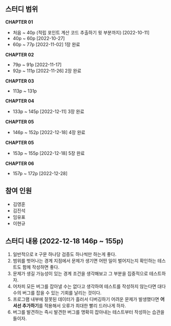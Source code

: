 ## 스터디 범위

**CHAPTER 01**

- 처음 ~ 40p (적립 포인트 계산 코드 추출하기 윗 부분까지) [2022-10-11]
- 40p ~ 60p [2022-10-27]
- 60p ~ 77p [2022-11-02] 1장 완료

**CHAPTER 02**

- 79p ~ 91p [2022-11-17]
- 92p ~ 111p [2022-11-26] 2장 완료

**CHAPTER 03**

- 113p ~ 131p

**CHAPTER 04**

- 133p ~ 145p [2022-12-11] 3장 완료

**CHAPTER 05**

- 146p ~ 152p [2022-12-18] 4장 완료

**CHAPTER 05**

- 153p ~ 155p [2022-12-18] 5장 완료

**CHAPTER 06**

- 157p ~ 172p [2022-12-28]

## 참여 인원

- 김영훈
- 김진석
- 임유표
- 이현규

## 스터디 내용 (**2022-12-18** 146p ~ 155p)

1. 일반적으로 it 구문 하나당 검증도 하나씩만 하는게 좋다.
2. 범위를 벗어나는 경계 지점에서 문제가 생기면 어떤 일이 벌어지는지 확인하는 테스트도 함께 작성하면 좋다.
3. 문제가 생길 가능성이 있는 경계 조건을 생각해보고 그 부분을 집중적으로 테스트하자.
4. 어차피 모든 버그를 잡아낼 수는 없다고 생각하여 테스트를 작성하지 않는다면 대다수의 버그를 잡을 수 있는 기회를 날리는 것이다.
5. 프로그램 내부에 잘못된 데이터가 흘러서 디버깅하기 어려운 문제가 발생했다면 **어셔선 추가하기**를 적용해서 오류가 최대한 빨리 드러나게 하자.
6. 버그를 발견하는 즉시 발견한 버그를 명확히 잡아내는 테스트부터 작성하는 습관을 들이자.
